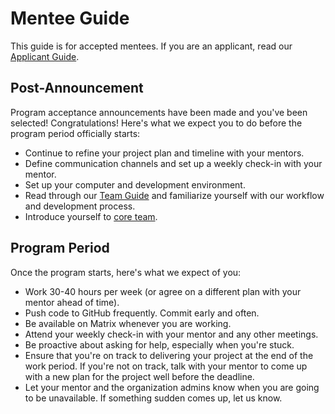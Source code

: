 # Mentee Guide

This guide is for accepted mentees. If you are an applicant, read our [Applicant Guide](/community/mentoring/applicant-guide).

## Post-Announcement

Program acceptance announcements have been made and you've been selected! Congratulations! Here's what we expect you to do before the program period officially starts:
- Continue to refine your project plan and timeline with your mentors.
- Define communication channels and set up a weekly check-in with your mentor.
- Set up your computer and development environment.
- Read through our [Team Guide](/team/guide) and familiarize yourself with our workflow and development process.
- Introduce yourself to [core team](/team/members).

## Program Period

Once the program starts, here's what we expect of you:

- Work 30-40 hours per week (or agree on a different plan with your mentor ahead of time).
- Push code to GitHub frequently. Commit early and often.
- Be available on Matrix whenever you are working.
- Attend your weekly check-in with your mentor and any other meetings.
- Be proactive about asking for help, especially when you're stuck.
- Ensure that you're on track to delivering your project at the end of the work period. If you're not on track, talk with your mentor to come up with a new plan for the project well before the deadline.
-  Let your mentor and the organization admins know when you are going to be unavailable. If something sudden comes up, let us know.

